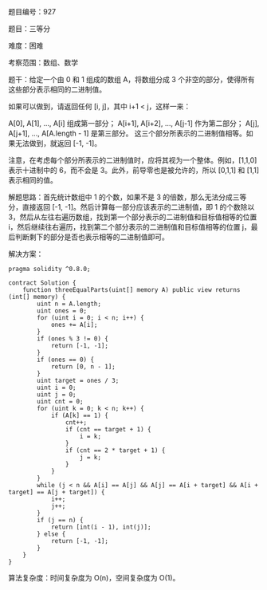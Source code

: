 题目编号：927

题目：三等分

难度：困难

考察范围：数组、数学

题干：给定一个由 0 和 1 组成的数组 A，将数组分成 3 个非空的部分，使得所有这些部分表示相同的二进制值。

如果可以做到，请返回任何 [i, j]，其中 i+1 < j，这样一来：

A[0], A[1], ..., A[i] 组成第一部分；
A[i+1], A[i+2], ..., A[j-1] 作为第二部分；
A[j], A[j+1], ..., A[A.length - 1] 是第三部分。
这三个部分所表示的二进制值相等。如果无法做到，就返回 [-1, -1]。

注意，在考虑每个部分所表示的二进制值时，应将其视为一个整体。例如，[1,1,0] 表示十进制中的 6，而不会是 3。此外，前导零也是被允许的，所以 [0,1,1] 和 [1,1] 表示相同的值。

解题思路：首先统计数组中 1 的个数，如果不是 3 的倍数，那么无法分成三等分，直接返回 [-1, -1]。然后计算每一部分应该表示的二进制值，即 1 的个数除以 3，然后从左往右遍历数组，找到第一个部分表示的二进制值和目标值相等的位置 i，然后继续往右遍历，找到第二个部分表示的二进制值和目标值相等的位置 j，最后判断剩下的部分是否也表示相等的二进制值即可。

解决方案：

```
pragma solidity ^0.8.0;

contract Solution {
    function threeEqualParts(uint[] memory A) public view returns (int[] memory) {
        uint n = A.length;
        uint ones = 0;
        for (uint i = 0; i < n; i++) {
            ones += A[i];
        }
        if (ones % 3 != 0) {
            return [-1, -1];
        }
        if (ones == 0) {
            return [0, n - 1];
        }
        uint target = ones / 3;
        uint i = 0;
        uint j = 0;
        uint cnt = 0;
        for (uint k = 0; k < n; k++) {
            if (A[k] == 1) {
                cnt++;
                if (cnt == target + 1) {
                    i = k;
                }
                if (cnt == 2 * target + 1) {
                    j = k;
                }
            }
        }
        while (j < n && A[i] == A[j] && A[j] == A[i + target] && A[i + target] == A[j + target]) {
            i++;
            j++;
        }
        if (j == n) {
            return [int(i - 1), int(j)];
        } else {
            return [-1, -1];
        }
    }
}
```

算法复杂度：时间复杂度为 O(n)，空间复杂度为 O(1)。